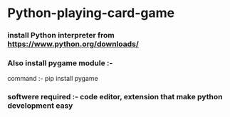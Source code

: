 # Python-playing-card-game

### install  Python interpreter from https://www.python.org/downloads/
### Also install pygame module :- 
command :- pip install pygame
       
### softwere required :- code editor, extension that make python development easy 
